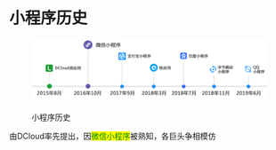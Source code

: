 # 小程序历史

<figure><img src="../.gitbook/assets/mp.png" alt=""><figcaption><p>小程序历史</p></figcaption></figure>

由DCloud率先提出，因<mark style="color:green;">微信小程序</mark>被熟知，各巨头争相模仿
